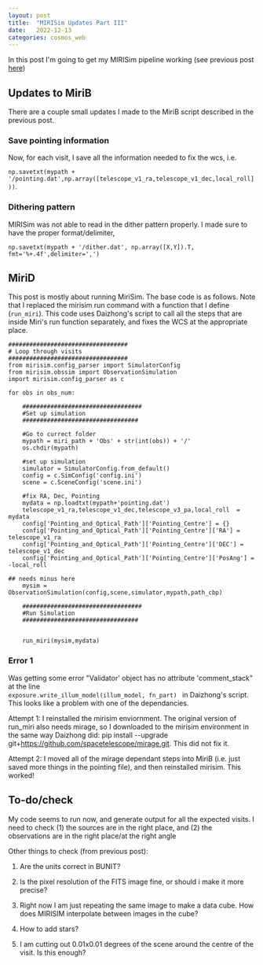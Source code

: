 ```yaml
---
layout: post
title:  "MIRISim Updates Part III"
date:   2022-12-13
categories: cosmos_web
---
```



In this post I'm going to get my MIRISim pipeline working (see previous post <a href="https://ndrakos.github.io/blog/cosmos_web/MIRISim_Updates_Part_II/">here</a>)


## Updates to MiriB

There are a couple small updates I made to the MiriB script described in the previous post.

### Save pointing information

Now, for each visit, I save all the information needed to fix the wcs, i.e.

<code>np.savetxt(mypath + '/pointing.dat',np.array([telescope_v1_ra,telescope_v1_dec,local_roll]))</code>.


### Dithering pattern

MIRISim was not able to read in the dither pattern properly. I made sure to have the proper format/delimiter,

<code>np.savetxt(mypath + '/dither.dat', np.array([X,Y]).T, fmt='%+.4f',delimiter=',')</code>


## MiriD

This post is mostly about running MiriSim. The base code is as follows. Note that I replaced the mirisim run command with a function that I define (<code>run_miri</code>). This code uses Daizhong's script to call all the steps that are inside Miri's run function separately, and fixes the WCS at the appropriate place.


```
##################################
# Loop through visits
##################################
from mirisim.config_parser import SimulatorConfig
from mirisim.obssim import ObservationSimulation
import mirisim.config_parser as c

for obs in obs_num:

    ##################################
    #Set up simulation
    #################################

    #Go to currect folder
    mypath = miri_path + 'Obs' + str(int(obs)) + '/'
    os.chdir(mypath)

    #set up simulation
    simulator = SimulatorConfig.from_default()
    config = c.SimConfig('config.ini')
    scene = c.SceneConfig('scene.ini')

    #fix RA, Dec, Pointing
    mydata = np.loadtxt(mypath+'pointing.dat')
    telescope_v1_ra,telescope_v1_dec,telescope_v3_pa,local_roll  = mydata
    config['Pointing_and_Optical_Path']['Pointing_Centre'] = {}
    config['Pointing_and_Optical_Path']['Pointing_Centre']['RA'] = telescope_v1_ra
    config['Pointing_and_Optical_Path']['Pointing_Centre']['DEC'] = telescope_v1_dec
    config['Pointing_and_Optical_Path']['Pointing_Centre']['PosAng'] = -local_roll
                                                                         ## needs minus here
    mysim = ObservationSimulation(config,scene,simulator,mypath,path_cbp)

    ##################################
    #Run Simulation
    #################################


    run_miri(mysim,mydata)
```



### Error 1

Was getting some error "Validator' object has no attribute 'comment_stack" at the line <code> exposure.write_illum_model(illum_model, fn_part) </code> in Daizhong's script. This looks like a problem with one of the dependancies.

Attempt 1: I reinstalled the mirisim enviornment. The original version of run_miri also needs mirage, so I downloaded to the mirisim environment in the same way Daizhong did:
pip install --upgrade git+https://github.com/spacetelescope/mirage.git. This did not fix it.

Attempt 2: I moved all of the mirage dependant steps into MiriB (i.e. just saved more things in the pointing file), and then reinstalled mirisim. This worked!


## To-do/check

My code seems to run now, and generate output for all the expected visits. I need to check (1) the sources are in the right place, and (2) the observations are in the right place/at the right angle

Other things to check (from previous post):

1. Are the units correct in BUNIT?

2. Is the pixel resolution of the FITS image fine, or should i make it more precise?

3. Right now I am just repeating the same image to make a data cube. How does MIRISIM interpolate between images in the cube?

4. How to add stars?

5. I am cutting out 0.01x0.01 degrees of the scene around the centre of the visit. Is this enough?

